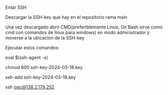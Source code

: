 Entar SSH

Descargar la SSH-key que hay en el repositorio rama main

Una vez descargado abrir CMD(preferiblemente Linux, Git Bash sirve como cmd con comandos de linux para windows) en modo administrador y moverse a la ubicación de la SSH-key

Ejecutar estos comandos:

eval $(ssh-agent -s)

chmod 600 ssh-key-2024-03-18.key

ssh-add ssh-key-2024-03-18.key

ssh opc@138.2.179.252
